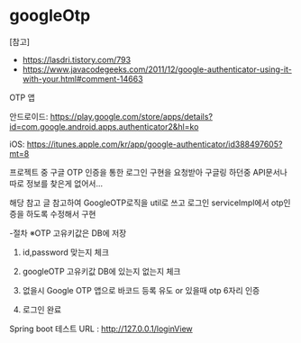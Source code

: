 # googleOtp
[참고]
- https://lasdri.tistory.com/793
- https://www.javacodegeeks.com/2011/12/google-authenticator-using-it-with-your.html#comment-14663

 

OTP 앱

안드로이드: https://play.google.com/store/apps/details?id=com.google.android.apps.authenticator2&hl=ko

iOS: https://itunes.apple.com/kr/app/google-authenticator/id388497605?mt=8

 

프로젝트 중 구글 OTP 인증을 통한 로그인 구현을 요청받아 구글링 하던중 API문서나 따로 정보를 찾은게 없어서...

해당 참고 글 참고하여 GoogleOTP로직을 util로 쓰고 로그인 serviceImpl에서 otp인증을 하도록 수정해서 구현

 

-절차 ※OTP 고유키값은 DB에 저장 

1. id,password 맞는지 체크 

2. googleOTP 고유키값 DB에 있는지 없는지 체크  

3. 없을시 Google OTP 앱으로 바코드 등록 유도 or 있을때 otp 6자리 인증

4. 로그인 완료

Spring boot 
테스트 URL : http://127.0.0.1/loginView

